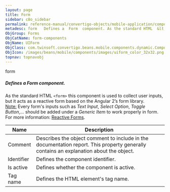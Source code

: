 ```yaml
---
layout: page
title: Form
sidebar: c8o_sidebar
permalink: reference-manual/convertigo-objects/mobile-application/components/form-components/form/
metadesc: form   Defines a  Form  component. As the standard HTML  &lt;form&gt;  this component is used to collect user inputs, but it acts as a reactive form b
ObjGroup: Forms
ObjCatName: form-components
ObjName: UIForm
ObjClass: com.twinsoft.convertigo.beans.mobile.components.dynamic.ComponentManager$3
ObjIcon: /images/beans/mobile/components/images/uiform_color_32x32.png
topnav: topnavobj
---
```

form <br/>

##### Defines a <i>Form</i> component.<br/>
As the standard HTML <code>&lt;form&gt;</code> this component is used to collect user inputs, but it acts as a reactive form based on the Angular 2’s form library.<br/>
<span class="orangetwinsoft"><u>Note:</u></span> Every form's inputs such as <i>Text Input</i>, <i>Select Option</i>, <i>Toggle Button</i>,... should be added under a <i>Generic Item</i> to work properly in form.<br/>
For more information: <a href='https://angular.io/guide/reactive-forms' target='_blank'>Reactive Forms</a>.

Name | Description 
--- | ---
Comment | Describes the object comment to include in the documentation report.  This property generally contains an explanation about the object. 
Identifier | Defines the component identifier.  
Is active | Defines whether the component is active. 
Tag name | Defines the HTML element's tag name. 

